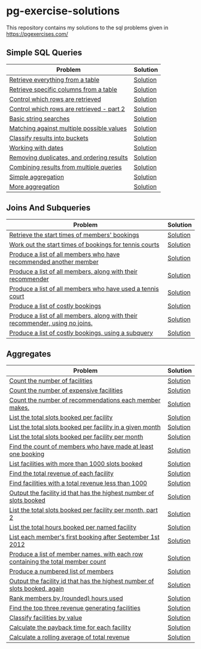 # pg-exercise-solutions
This repository contains my solutions to the sql problems given in https://pgexercises.com/

## Simple SQL Queries

| Problem | Solution |
| ------- | -------- |
| [Retrieve everything from a table](https://pgexercises.com/questions/basic/selectall.html) | [Solution](./Simple%20SQL%20Queries/select_all.sql) |
| [Retrieve specific columns from a table](https://pgexercises.com/questions/basic/selectspecific.html) | [Solution](./Simple%20SQL%20Queries/select_specific.sql) |
| [Control which rows are retrieved](https://pgexercises.com/questions/basic/where.html) | [Solution](./Simple%20SQL%20Queries/where.sql) |
| [Control which rows are retrieved - part 2](https://pgexercises.com/questions/basic/where2.html) | [Solution](./Simple%20SQL%20Queries/where2.sql) |
| [Basic string searches](https://pgexercises.com/questions/basic/where3.html) | [Solution](./Simple%20SQL%20Queries/where3.sql) |
| [Matching against multiple possible values](https://pgexercises.com/questions/basic/where4.html) | [Solution](./Simple%20SQL%20Queries/where4.sql) |
| [Classify results into buckets](https://pgexercises.com/questions/basic/classify.html) | [Solution](./Simple%20SQL%20Queries/classify.sql) |
| [Working with dates](https://pgexercises.com/questions/basic/date.html) | [Solution](./Simple%20SQL%20Queries/date.sql) |
| [Removing duplicates, and ordering results](https://pgexercises.com/questions/basic/unique.html) | [Solution](./Simple%20SQL%20Queries/date.sql) |
| [Combining results from multiple queries](https://pgexercises.com/questions/basic/union.html) | [Solution](./Simple%20SQL%20Queries/union.sql) |
| [Simple aggregation](https://pgexercises.com/questions/basic/agg.html) | [Solution](./Simple%20SQL%20Queries/agg.sql) |
| [More aggregation](https://pgexercises.com/questions/basic/agg2.html) | [Solution](./Simple%20SQL%20Queries/agg2.sql) |

## Joins And Subqueries

| Problem | Solution |
| ------- | -------- |
| [Retrieve the start times of members' bookings](https://pgexercises.com/questions/joins/simplejoin.html) | [Solution](./Joins%20and%20Subqueries/simple-join.sql) |
| [Work out the start times of bookings for tennis courts](https://pgexercises.com/questions/joins/simplejoin2.html) | [Solution](./Joins%20and%20Subqueries/simple-join-2.sql) |
| [Produce a list of all members who have recommended another member](https://pgexercises.com/questions/joins/self.html) | [Solution](./Joins%20and%20Subqueries/self.sql) |
| [Produce a list of all members, along with their recommender](https://pgexercises.com/questions/joins/self2.html) | [Solution](./Joins%20and%20Subqueries/self2.sql) |
| [Produce a list of all members who have used a tennis court](https://pgexercises.com/questions/joins/threejoin.html) | [Solution](./Joins%20and%20Subqueries/threejoin.sql) |
| [Produce a list of costly bookings](https://pgexercises.com/questions/joins/threejoin2.html) | [Solution](./Joins%20and%20Subqueries/three-join-2.sql) |
| [Produce a list of all members, along with their recommender, using no joins.](https://pgexercises.com/questions/joins/sub.html) | [Solution](./Joins%20and%20Subqueries/sub.sql) |
| [Produce a list of costly bookings, using a subquery](https://pgexercises.com/questions/joins/tjsub.html) | [Solution](./Joins%20and%20Subqueries/tjsub.sql) |

## Aggregates

| Problem | Solution |
| ------- | -------- |
| [Count the number of facilities](https://pgexercises.com/questions/aggregates/count.html) | [Solution](./Aggregates/count.sql) |
| [Count the number of expensive facilities](https://pgexercises.com/questions/aggregates/count2.html) | [Solution](./Aggregates/count2.sql) |
| [Count the number of recommendations each member makes.](https://pgexercises.com/questions/aggregates/count3.html) | [Solution](./Aggregates/count3.sql) |
| [List the total slots booked per facility](https://pgexercises.com/questions/aggregates/fachours.html) | [Solution](./Aggregates/fachours.sql) |
| [List the total slots booked per facility in a given month](https://pgexercises.com/questions/aggregates/fachoursbymonth.html) | [Solution](./Aggregates/fachoursbymonth.sql) |
| [List the total slots booked per facility per month](https://pgexercises.com/questions/aggregates/fachoursbymonth2.html) | [Solution](./Aggregates/fachoursbymonth2.sql) |
| [Find the count of members who have made at least one booking](https://pgexercises.com/questions/aggregates/members1.html) | [Solution](./Aggregates/members1.sql) |
| [List facilities with more than 1000 slots booked](https://pgexercises.com/questions/aggregates/fachours1a.html) | [Solution](./Aggregates/fachours1a.sql) |
| [Find the total revenue of each facility](https://pgexercises.com/questions/aggregates/facrev.html) | [Solution](./Aggregates/facrev.sql) |
| [Find facilities with a total revenue less than 1000](https://pgexercises.com/questions/aggregates/facrev2.html) | [Solution]() |
| [Output the facility id that has the highest number of slots booked](https://pgexercises.com/questions/aggregates/fachours2.html) | [Solution](./Aggregates/fachours2.sql) |
| [List the total slots booked per facility per month, part 2](https://pgexercises.com/questions/aggregates/fachoursbymonth3.html) | [Solution](./Aggregates/fachoursbymonth2.sql) |
| [List the total hours booked per named facility](https://pgexercises.com/questions/aggregates/fachours3.html) | [Solution]() |
| [List each member's first booking after September 1st 2012](https://pgexercises.com/questions/aggregates/nbooking.html) | [Solution](./Aggregates/nbooking.sql) |
| [Produce a list of member names, with each row containing the total member count](https://pgexercises.com/questions/aggregates/countmembers.html) | [Solution]() |
| [Produce a numbered list of members](https://pgexercises.com/questions/aggregates/nummembers.html) | [Solution](./Aggregates/nummembers.sql) |
| [Output the facility id that has the highest number of slots booked, again](https://pgexercises.com/questions/aggregates/fachours4.html) | [Solution]() |
| [Rank members by (rounded) hours used](https://pgexercises.com/questions/aggregates/rankmembers.html) | [Solution]() |
| [Find the top three revenue generating facilities](https://pgexercises.com/questions/aggregates/facrev3.html) | [Solution]() |
| [Classify facilities by value](https://pgexercises.com/questions/aggregates/classify.html) | [Solution]() |
| [Calculate the payback time for each facility](https://pgexercises.com/questions/aggregates/payback.html) | [Solution]() |
| [Calculate a rolling average of total revenue](https://pgexercises.com/questions/aggregates/rollingavg.html) | [Solution]() |
